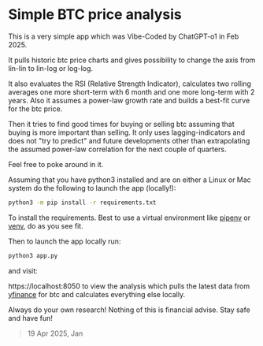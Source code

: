 # Simple BTC price analysis

This is a very simple app which was Vibe-Coded by ChatGPT-o1 in Feb 2025.

It pulls historic btc price charts and gives possibility to change the axis from lin-lin to lin-log or log-log.

It also evaluates the RSI (Relative Strength Indicator), calculates two rolling averages one more short-term with 6 month and one more long-term with 2 years. Also it assumes a power-law growth rate and builds a best-fit curve for the btc price.

Then it tries to find good times for buying or selling btc assuming that buying is more important than selling. It only uses lagging-indicators and does not "try to predict" and future developments other than extrapolating the assumed power-law correlation for the next couple of quarters.

Feel free to poke around in it.

Assuming that you have python3 installed and are on either a Linux or Mac system do the following to launch the app (locally!):

```bash
python3 -m pip install -r requirements.txt
```

To install the requirements. Best to use a virtual environment like [pipenv]() or [venv](), do as you see fit.

Then to launch the app locally run:

```bash
python3 app.py
```

and visit:

https://localhost:8050 to view the analysis which pulls the latest data from [yfinance]() for btc and calculates everything else locally.

Always do your own research! Nothing of this is financial advise. Stay safe and have fun!

> 19 Apr 2025, Jan